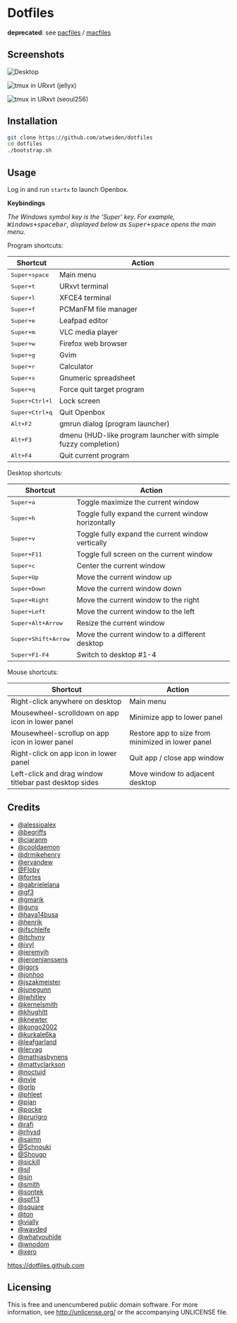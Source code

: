 Dotfiles
========

**deprecated**: see [pacfiles](https://github.com/atweiden/pacfiles) / [macfiles](https://github.com/atweiden/macfiles)

Screenshots
-----------

![Desktop](https://i.imgur.com/bEGxhbP.png)

![tmux in URxvt (jellyx)](https://i.imgur.com/2wYcZrz.png)

![tmux in URxvt (seoul256)](https://i.imgur.com/NwHnWfr.png)


Installation
------------

```bash
git clone https://github.com/atweiden/dotfiles
cd dotfiles
./bootstrap.sh
```


Usage
-----

Log in and run `startx` to launch Openbox.

**Keybindings**

*The Windows symbol key is the 'Super' key. For example,
<kbd>Windows+spacebar</kbd>, displayed below as <kbd>Super+space</kbd>
opens the main menu.*

Program shortcuts:

Shortcut                | Action
---                     | ---
<kbd>Super+space</kbd>  | Main menu
<kbd>Super+t</kbd>      | URxvt terminal
<kbd>Super+l</kbd>      | XFCE4 terminal
<kbd>Super+f</kbd>      | PCManFM file manager
<kbd>Super+e</kbd>      | Leafpad editor
<kbd>Super+m</kbd>      | VLC media player
<kbd>Super+w</kbd>      | Firefox web browser
<kbd>Super+g</kbd>      | Gvim
<kbd>Super+r</kbd>      | Calculator
<kbd>Super+s</kbd>      | Gnumeric spreadsheet
<kbd>Super+q</kbd>      | Force quit target program
<kbd>Super+Ctrl+l</kbd> | Lock screen
<kbd>Super+Ctrl+q</kbd> | Quit Openbox
<kbd>Alt+F2</kbd>       | gmrun dialog (program launcher)
<kbd>Alt+F3</kbd>       | dmenu (HUD-like program launcher with simple fuzzy completion)
<kbd>Alt+F4</kbd>       | Quit current program

Desktop shortcuts:

Shortcut                     | Action
---                          | ---
<kbd>Super+a</kbd>           | Toggle maximize the current window
<kbd>Super+h</kbd>           | Toggle fully expand the current window horizontally
<kbd>Super+v</kbd>           | Toggle fully expand the current window vertically
<kbd>Super+F11</kbd>         | Toggle full screen on the current window
<kbd>Super+c</kbd>           | Center the current window
<kbd>Super+Up</kbd>          | Move the current window up
<kbd>Super+Down</kbd>        | Move the current window down
<kbd>Super+Right</kbd>       | Move the current window to the right
<kbd>Super+Left</kbd>        | Move the current window to the left
<kbd>Super+Alt+Arrow</kbd>   | Resize the current window
<kbd>Super+Shift+Arrow</kbd> | Move the current window to a different desktop
<kbd>Super+F1-F4</kbd>       | Switch to desktop #1-4

Mouse shortcuts:

Shortcut                                               | Action
---                                                    | ---
Right-click anywhere on desktop                        | Main menu
Mousewheel-scrolldown on app icon in lower panel       | Minimize app to lower panel
Mousewheel-scrollup on app icon in lower panel         | Restore app to size from minimized in lower panel
Right-click on app icon in lower panel                 | Quit app / close app window
Left-click and drag window titlebar past desktop sides | Move window to adjacent desktop


Credits
-------

- [@alessioalex](https://github.com/alessioalex/dotfiles)
- [@begriffs](https://github.com/begriffs/haskell-vim-now)
- [@ciaranm](https://github.com/ciaranm/dotfiles)
- [@cooldaemon](https://github.com/cooldaemon/myhome)
- [@drmikehenry](https://github.com/drmikehenry/vimfiles)
- [@ervandew](https://github.com/ervandew/dotfiles)
- [@Floby](https://github.com/Floby/vim-config)
- [@fortes](https://github.com/fortes/dotfiles)
- [@gabrielelana](https://github.com/gabrielelana/dotfiles)
- [@gf3](https://github.com/gf3/dotfiles)
- [@gmarik](https://github.com/gmarik/vimfiles)
- [@guns](https://github.com/guns/haus)
- [@haya14busa](https://github.com/haya14busa/dotfiles)
- [@henrik](https://github.com/henrik/dotfiles)
- [@ifschleife](https://github.com/ifschleife/dotfiles)
- [@itchyny](https://github.com/itchyny/dotfiles)
- [@ivyl](https://github.com/ivyl/vim-config)
- [@jeremyjh](https://github.com/jeremyjh/dotfiles)
- [@jeroenjanssens](https://github.com/jeroenjanssens/dotfiles)
- [@jgors](https://github.com/jgors/configs)
- [@jonhoo](https://github.com/jonhoo/configs)
- [@jszakmeister](https://github.com/jszakmeister/vimuser-jszakmeister)
- [@junegunn](https://github.com/junegunn/dotfiles)
- [@jwhitley](https://github.com/jwhitley/dotfiles)
- [@kernelsmith](https://github.com/kernelsmith/env-customization)
- [@khughitt](https://github.com/khughitt/dotfiles)
- [@knewter](https://github.com/knewter/dotfiles)
- [@kongo2002](https://github.com/kongo2002/dotfiles)
- [@kurkale6ka](https://github.com/kurkale6ka/config)
- [@leafgarland](https://github.com/leafgarland/vimfiles)
- [@lervag](https://github.com/lervag/dotvim)
- [@mathiasbynens](https://github.com/mathiasbynens/dotfiles)
- [@mattyclarkson](https://github.com/mattyclarkson/posix-scripts)
- [@noctuid](https://github.com/noctuid/dotfiles)
- [@nvie](https://github.com/nvie/vimrc)
- [@orlp](https://github.com/orlp/dotfiles)
- [@phleet](https://github.com/phleet/dotfiles)
- [@pjan](https://github.com/pjan/osx-dotfiles)
- [@pocke](https://github.com/pocke/dotfiles)
- [@prurigro](https://github.com/prurigro/darkcloud-vimconfig)
- [@rafi](https://github.com/rafi/.config)
- [@rhysd](https://github.com/rhysd/dotfiles)
- [@saimn](https://github.com/saimn/dotfiles)
- [@Schnouki](https://github.com/Schnouki/dotfiles)
- [@Shougo](https://github.com/Shougo/shougo-s-github)
- [@sickill](https://github.com/sickill/dotfiles)
- [@sjl](https://github.com/sjl/dotfiles)
- [@sjn](https://github.com/sjn/dotfiles)
- [@smith](https://github.com/smith/vim-config)
- [@sontek](https://github.com/sontek/dotfiles)
- [@spf13](https://github.com/spf13/spf13-vim)
- [@square](https://github.com/square/maximum-awesome)
- [@ton](https://github.com/ton/dotfiles)
- [@vially](https://github.com/vially/dotconfig)
- [@wavded](https://github.com/wavded/dotfiles)
- [@whatyouhide](https://github.com/whatyouhide/dotfiles)
- [@wnodom](https://github.com/wnodom/wnodom-vim-environment)
- [@xero](https://github.com/xero/dotfiles)

https://dotfiles.github.com


Licensing
---------

This is free and unencumbered public domain software. For more
information, see http://unlicense.org/ or the accompanying UNLICENSE file.
